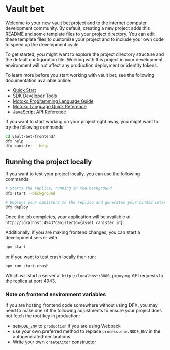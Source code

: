 # Vault bet

Welcome to your new vault bet project and to the internet computer development community. By default, creating a new project adds this README and some template files to your project directory. You can edit these template files to customize your project and to include your own code to speed up the development cycle.

To get started, you might want to explore the project directory structure and the default configuration file. Working with this project in your development environment will not affect any production deployment or identity tokens.

To learn more before you start working with vault bet, see the following documentation available online:

-   [Quick Start](https://internetcomputer.org/docs/current/developer-docs/quickstart/hello10mins)
-   [SDK Developer Tools](https://internetcomputer.org/docs/current/developer-docs/build/install-upgrade-remove)
-   [Motoko Programming Language Guide](https://internetcomputer.org/docs/current/developer-docs/build/cdks/motoko-dfinity/motoko/)
-   [Motoko Language Quick Reference](https://internetcomputer.org/docs/current/references/motoko-ref/)
-   [JavaScript API Reference](https://erxue-5aaaa-aaaab-qaagq-cai.raw.ic0.app)

If you want to start working on your project right away, you might want to try the following commands:

```bash
cd vault-bet-frontend/
dfx help
dfx canister --help
```

## Running the project locally

If you want to test your project locally, you can use the following commands:

```bash
# Starts the replica, running in the background
dfx start --background

# Deploys your canisters to the replica and generates your candid interface
dfx deploy
```

Once the job completes, your application will be available at `http://localhost:4943?canisterId={asset_canister_id}`.

Additionally, if you are making frontend changes, you can start a development server with

```bash
npm start 
```

or if you want to test crash locally then run:

```bash
npm run start-crash 
```

Which will start a server at `http://localhost:8080`, proxying API requests to the replica at port 4943.

### Note on frontend environment variables

If you are hosting frontend code somewhere without using DFX, you may need to make one of the following adjustments to ensure your project does not fetch the root key in production:

-   set`NODE_ENV` to `production` if you are using Webpack
-   use your own preferred method to replace `process.env.NODE_ENV` in the autogenerated declarations
-   Write your own `createActor` constructor

